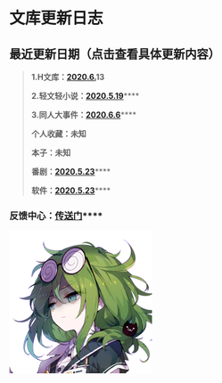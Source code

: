 # 文库更新日志

## 最近更新日期（点击查看具体更新内容）

> **1.H文库：**[**2020.6.**](2020.5.15.md#2020-6-6)**13**
>
> **2.轻文轻小说：**[**2020.5.19**](2020.5.15.md#2020-5-19)\*\*\*\*
>
> **3.同人大事件：**[**2020.6.6**](2020.5.15.md#2020-6-6)\*\*\*\*
>
> **个人收藏：未知**
>
> **本子：未知**
>
> **番剧：**[**2020.5.23**](2020.5.15.md#2020-5-23)\*\*\*\*
>
> **软件：**[**2020.5.23**](2020.5.15.md#2020-5-23)\*\*\*\*

### **反馈中心：**[**传送门**](https://www.wjx.cn/jq/76859742.aspx)\*\*\*\*



![](../.gitbook/assets/019_007.png)





